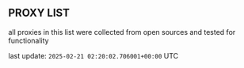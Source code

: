 ## PROXY LIST

all proxies in this list were collected from open sources and tested for functionality

last update: `2025-02-21 02:20:02.706001+00:00` UTC